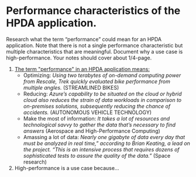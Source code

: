 # Performance characteristics of the HPDA application.
Research what the term “performance” could mean for an HPDA application. Note that there is not a single performance characteristic but multiple characteristics that are meaningful. Document why a use case is high-performance. Your notes should cover about 1/4-page.

1. [The term "performance" in an HPDA application means:](https://builtin.com/hardware/high-performance-computing-applications)
    - Optimizing: _Using two terabytes of on-demand computing power from Rescale, Trek quickly evaluated bike performance from multiple angles._ (STREAMLINED BIKES)
    - Reducing: _Azure’s capability to be situated on the cloud or hybrid cloud also reduces the strain of data workloads in comparison to on-premises solutions, subsequently reducing the chance of accidents._ (AUTONOMOUS VEHICLE TECHNOLOGY)
    - Make the most of information: _It takes a lot of resources and technological savvy to gather the data that’s necessary to find answers_ (Aerospace and High-Performance Computing)
    - Amassing a lot of data: _Nearly one gigabyte of data every day that must be analyzed in real time,” according to Brian Keating, a lead on the project. “This is an intensive process that requires dozens of sophisticated tests to assure the quality of the data.”_ (Space research)
2. High-performance is a use case because...